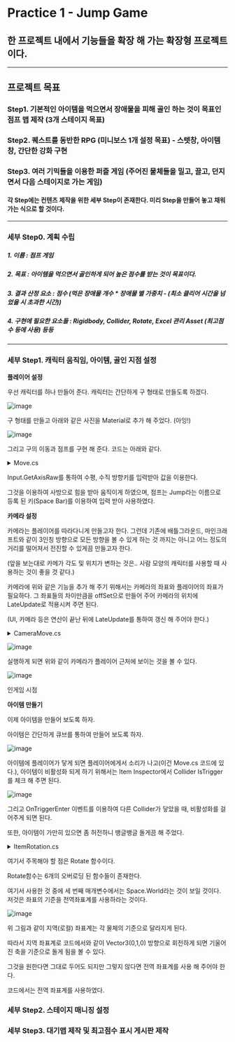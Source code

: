 # Practice 1 - Jump Game

## 한 프로젝트 내에서 기능들을 확장 해 가는 확장형 프로젝트이다.

<hr>

## 프로젝트 목표

### Step1. 기본적인 아이템을 먹으면서 장애물을 피해 골인 하는 것이 목표인 점프 맵 제작 (3개 스테이지 목표)

### Step2. 퀘스트를 동반한 RPG (미니보스 1개 설정 목표) - 스텟창, 아이템 창, 간단한 강화 구현

### Step3. 여러 기믹들을 이용한 퍼즐 게임 (주어진 물체들을 밀고, 끌고, 던지면서 다음 스테이지로 가는 게임)

#### 각 Step에는 컨텐츠 제작을 위한 세부 Step이 존재한다. 미리 Step을 만들어 놓고 채워가는 식으로 할 것이다.

<hr>

### 세부 Step0. 계획 수립

##### 1. 이름 : 점프 게임

##### 2. 목표 : 아이템을 먹으면서 골인하게 되어 높은 점수를 받는 것이 목표이다.

##### 3. 결과 산정 요소 : 점수 (먹은 장애물 개수 * 장애물 별 가중치 - (최소 클리어 시간을 넘었을 시 초과한 시간))

##### 4. 구현에 필요한 요소들 : Rigidbody, Collider, Rotate, Excel 관리 Asset (최고점수 등에 사용) 등등

<hr>

### 세부 Step1. 캐릭터 움직임, 아이템, 골인 지점 설정


**플레이어 설정**

우선 캐릭터를 하나 만들어 준다. 캐릭터는 간단하게 구 형태로 만들도록 하겠다.

![image](https://user-images.githubusercontent.com/66288087/187404370-732c34d3-e30a-46cb-a57f-269910661087.png)

구 형태를 만들고 아래와 같은 사진을 Material로 추가 해 주었다. (아잉!)

![image](https://user-images.githubusercontent.com/66288087/187404519-fc263a48-775a-4c12-b11a-340feaee40be.png)


그리고 구의 이동과 점프를 구현 해 준다. 코드는 아래와 같다.

<details>
  <summary>Move.cs</summary>

    using System.Collections;
    using System.Collections.Generic;
    using UnityEngine;

    public class Move : MonoBehaviour
    {
        Rigidbody rigid;
        bool isJump; // 점프 여부 판단
        AudioSource item1;
        public int Score;

        float jumpForce = 60.0f;

        // Start is called before the first frame update
        void Awake()
        {
            item1 = GetComponent<AudioSource>();
            rigid = GetComponent<Rigidbody>();
            isJump = false;
            Score = 0;
        }


        void Update()
        {
            if (Input.GetButtonDown("Jump") && !isJump) // not 연산자를 사용한다. (Jump 상태가 아닐 때!)
            {
                rigid.AddForce(new Vector3(0, jumpForce, 0),ForceMode.Impulse);
                isJump = true; // 그런데 다시 false로 언제 만들어 줄까? -> 충돌!
            }
        }

          // Update is called once per frame
          void FixedUpdate()
          {

              float h = Input.GetAxisRaw("Horizontal"); // Raw 는 0,-1,1로 떨어진다.
              float v = Input.GetAxisRaw("Vertical");

              rigid.AddForce(new Vector3(h, 0, v),ForceMode.Impulse); // 3D에서 좌,우는 x축, 앞,뒤는 z축이다.



          }

          private void OnCollisionEnter(Collision collision)
          {
              // 바닥에 부딪혔을 때 점프 여부를 초기화 한다!

              if(collision.gameObject.tag == "base")
              {
                  isJump = false;
              }
          }

          private void OnTriggerEnter(Collider other)
          {

              if (other.tag == "item1")
              {
                  item1.Play();
              }

          }



      }

</details>

Input.GetAxisRaw를 통하여 수평, 수직 방향키를 입력받아 값을 이용한다.

그것을 이용하여 사방으로 힘을 받아 움직이게 하였으며, 점프는 Jump라는 이름으로 등록 된 키(Space Bar)를 이용하여 입력 받아 사용하였다.


**카메라 설정**

카메라는 플레이어를 따라다니게 만들고자 한다. 그런데 기존에 배틀그라운드, 마인크래프트와 같이 3인칭 방향으로 모든 방향을 볼 수 있게 하는 것 까지는 아니고 어느 정도의 거리를 떨어져서 전진할 수 있게끔 만들고자 한다.

(앞을 보는대로 카메가 각도 및 위치가 변하는 것은.. 사람 모양의 캐릭터를 사용할 때 사용하는 것이 좋을 것 같다.)


카메라에 위와 같은 기능을 추가 해 주기 위해서는 카메라의 좌표와 플레이어의 좌표가 필요하다. 그 좌표들의 차이만큼을 offSet으로 만들어 주어 카메라의 위치에 LateUpdate로 적용시켜 주면 된다.

(UI, 카메라 등은 연산이 끝난 뒤에 LateUpdate를 통하여 갱신 해 주어야 한다.)

<details>
  <summary>CameraMove.cs</summary>
    
    using System.Collections;
    using System.Collections.Generic;
    using UnityEngine;

    public class CameraMove : MonoBehaviour
    {
        Transform playerTransform;
        Vector3 offSet;
        // Start is called before the first frame update
        void Start()
        {
            playerTransform = GameObject.FindGameObjectWithTag("Player").transform;
            offSet = transform.position - playerTransform.position;
        }

        // Update is called once per frame
        void LateUpdate()
        {
            transform.position = playerTransform.position + offSet;
        }
    }


</details>

![image](https://user-images.githubusercontent.com/66288087/187406610-1b3706ba-ddb9-496c-845a-e0aceebc142e.png)

실행하게 되면 위와 같이 카메라가 플레이어 근처에 보이는 것을 볼 수 있다.

![image](https://user-images.githubusercontent.com/66288087/187406752-8c7e3235-db1f-4698-a069-c52383145348.png)

인게임 시점


**아이템 만들기**

이제 아이템을 만들어 보도록 하자.

아이템은 간단하게 큐브를 통하여 만들어 보도록 하자.

![image](https://user-images.githubusercontent.com/66288087/187409223-ce0b6304-c4a1-43fa-af73-1da27af1d6d6.png)


아이템에 플레이어가 닿게 되면 플레이어에게서 소리가 나고(이건 Move.cs 코드에 있다.), 아이템이 비활성화 되게 하기 위해서는 Item Inspector에서 Collider IsTrigger를 체크 해 주면 된다.

![image](https://user-images.githubusercontent.com/66288087/187407127-4b4d55c1-5265-4567-9d7f-10ead683f178.png)

그리고 OnTriggerEnter 이벤트를 이용하여 다른 Collider가 닿았을 때, 비활성화를 걸어주게 되면 된다.

또한, 아이템이 가만히 있으면 좀 허전하니 뱅글뱅글 돌게끔 해 주었다.

<details>
  <summary>ItemRotation.cs</summary>
  
    using System.Collections;
    using System.Collections.Generic;
    using UnityEngine;

    public class ItemRotation : MonoBehaviour
    {
        public float RotateSpeed;

        // Start is called before the first frame update
        void Start()
        {

        }

        // Update is called once per frame
        void Update()
        {
            transform.Rotate(Vector3.up * RotateSpeed * Time.deltaTime,Space.World); // 단위벡터는 new Vector3(0,1,0) 대신 up을 써도 된다.
            // Update에서 움직인다고 하면 어떠한 환경에서도 같은 속도를 유지하기 위해서 deltaTime을 곱해준다.

            // 여러 가지 함수들이 오버로딩 되어 있기에 매개변수를 조절 해 주면서 필요한 기능들을 사용 해 주는 것이 좋다.
        }

        private void OnTriggerEnter(Collider other)
        {
            if(other.gameObject.name == "Player")
            {
                // Move player = other.gameObject.GameObject<Move>();
                other.gameObject.GetComponent<Move>().Score++;
                gameObject.SetActive(false); // 안보이게 비활성화 해 준다.


            }
        }

    }


</details>

여기서 주목해야 할 점은 Rotate 함수이다.

Rotate함수는 6개의 오버로딩 된 함수들이 존재한다.

여기서 사용한 것 중에 세 번째 매개변수에서는 Space.World라는 것이 보일 것이다. 저것은 좌표의 기준을 전역좌표계를 사용하라는 것이다.

![image](https://user-images.githubusercontent.com/66288087/187409051-ae3e00c1-be19-4415-9562-13b223666c72.png)

위 그림과 같이 지역(로컬) 좌표계는 각 물체의 기준으로 달라지게 된다.

따라서 지역 좌표계로 코드에서와 같이 Vector3(0,1,0) 방향으로 회전하게 되면 기울어진 축을 기준으로 돌게 됨을 볼 수 있다.

그것을 원한다면 그대로 두어도 되지만 그렇지 않다면 전역 좌표계를 사용 해 주어야 한다.

코드에서는 전역 좌표계를 사용하였다.






### 세부 Step2. 스테이지 매니징 설정



### 세부 Step3. 대기맵 제작 및 최고점수 표시 게시판 제작







